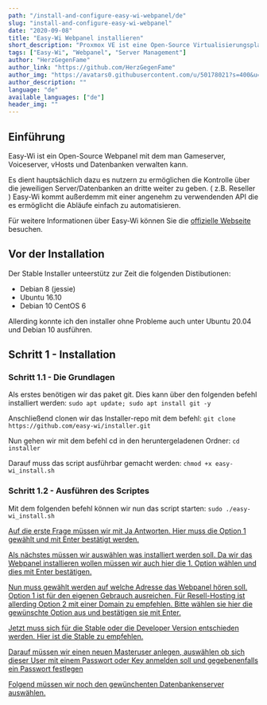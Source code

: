 ```yaml
---
path: "/install-and-configure-easy-wi-webpanel/de"
slug: "install-and-configure-easy-wi-webpanel"
date: "2020-09-08"
title: "Easy-Wi Webpanel installieren"
short_description: "Proxmox VE ist eine Open-Source Virtualisierungsplattform mit Unterstützung für OpenVZ (bis v3.4), KVM und (ab Version 4.0) Linux Containers (LXC)."
tags: ["Easy-Wi", "Webpanel", "Server Management"]
author: "HerzGegenFame"
author_link: "https://github.com/HerzGegenFame"
author_img: "https://avatars0.githubusercontent.com/u/50178021?s=400&u=ec8ad047ac30a4b3d368df4bc81396f8ab8ccfa5&v=4"
author_description: ""
language: "de"
available_languages: ["de"]
header_img: ""
---
```



## Einführung

Easy-Wi ist ein Open-Source Webpanel mit dem man Gameserver, Voiceserver, vHosts und Datenbanken verwalten kann. 

Es dient hauptsächlich dazu es nutzern zu ermöglichen die Kontrolle über die jeweiligen Server/Datenbanken an dritte weiter zu geben. ( z.B. Reseller )
Easy-Wi kommt außerdemm mit einer angenehm zu verwendenden API die es ermöglicht die Abläufe einfach zu automatisieren. 

Für weitere Informationen über Easy-Wi können Sie die [offizielle Webseite](https://easy-wi.com/) besuchen. 

## Vor der Installation

Der Stable Installer unteerstütz zur Zeit die folgenden Distibutionen: 

* Debian 8 (jessie)
* Ubuntu 16.10 
* Debian 10 CentOS 6

Allerding konnte ich den installer ohne Probleme auch unter Ubuntu 20.04 und Debian 10 ausführen.

## Schritt 1 - Installation

### Schritt 1.1 - Die Grundlagen

Als erstes benötigen wir das paket git.
Dies kann über den folgenden befehl installiert werden:
`sudo apt update; sudo apt install git -y`


Anschließend clonen wir das Installer-repo mit dem befehl:
`git clone https://github.com/easy-wi/installer.git`

Nun gehen wir mit dem befehl cd in den heruntergeladenen Ordner:
`cd installer`

Darauf muss das script ausführbar gemacht werden:
`chmod +x easy-wi_install.sh`


### Schritt 1.2 - Ausführen des Scriptes

Mit dem folgenden befehl können wir nun das script starten:
`sudo ./easy-wi_install.sh`

[Auf die erste Frage müssen wir mit Ja Antworten. Hier muss die Option 1 gewählt und mit Enter bestätigt werden.](install1.png)

[Als nächstes müssen wir auswählen was installiert werden soll. Da wir das Webpanel installieren wollen müssen wir auch hier die 1. Option wählen und dies mit Enter bestätigen.](install2.png)

[Nun muss gewählt werden auf welche Adresse das Webpanel hören soll. Option 1 ist für den eigenen Gebrauch ausreichen. Für Resell-Hosting ist allerding Option 2 mit einer Domain zu empfehlen. Bitte wählen sie hier die gewünschte Option aus und bestätigen sie mit Enter.](install3.png)

[Jetzt muss sich für die Stable oder die Developer Version entschieden werden. Hier ist die Stable zu empfehlen.](install4.png)

[Darauf müssen wir einen neuen Masteruser anlegen, auswählen ob sich dieser User mit einem Passwort oder Key anmelden soll und gegebenenfalls ein Passwort festlegen](install5.png)

[Folgend müssen wir noch den gewünchenten Datenbankenserver auswählen.](install6.png)
